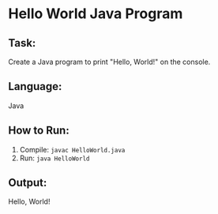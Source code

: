 # Hello World Java Program

## Task:
Create a Java program to print "Hello, World!" on the console.

## Language:
Java

## How to Run:
1. Compile: `javac HelloWorld.java`
2. Run: `java HelloWorld`

## Output:
Hello, World!